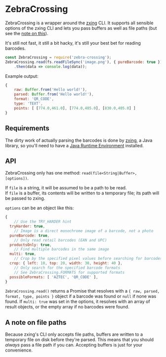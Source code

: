 ZebraCrossing
=============

ZebraCrossing is a wrapper around the [zxing][zxing] CLI. It supports all sensible options of the zxing CLI and lets you pass buffers as well as file paths (but see the [note on this][fp-note]).

It's still not fast, it still a bit hacky, it's still your best bet for reading barcodes.

```js
const ZebraCrossing = require('zebra-crossing');
ZebraCrossing.read(fs.readFileSync('image.png'), { pureBarcode: true })
	.then(data => console.log(data));
```

Example output:

```js
{
	raw: Buffer.from('Hello world!'),
	parsed: Buffer.from('Hello world!'),
	format: 'QR_CODE',
	type: 'TEXT',
	points: [ [774.0,461.0], [774.0,405.0], [830.0,405.0] ]
}
```

## Requirements

The dirty work of actually parsing the barcodes is done by [zxing], a Java library, so you'll need to have a [Java Runtime Environment][jre] installed.

## API

ZebraCrossing only has one method: `read(file<String|Buffer>, [options])`.

If `file` is a string, it will be assumed to be a path to be read.  
If `file` is a buffer, its contents will be written to a temporary file; its path will be passed to zxing.

`options` can be an object like this:

```js
{
	// Use the TRY_HARDER hint
  tryHarder: true,
	// Image is a direct monochrome image of a barcode, not a photo
  pureBarcode: true,
	// Only read retail barcodes (EAN and UPC)
  productsOnly: true,
	// Find multiple barcodes in the same image
  multi: true,
	// Crop by the specified pixel values before searching for barcodes
  crop: { left: 10, top: 20, width: 30, height: 40 },
	// Only search for the specified barcode formats
	// See ZebraCrossing.FORMATS for supported formats
  possibleFormats: [ 'AZTEC', 'QR_CODE' ],
}
```

`ZebraCrossing.read()` returns a Promise that resolves with a `{ raw, parsed, format, type, points }` object if a barcode was found or `null` if none was found. If `multi: true` was set in the options, it resolves with an array of result objects, or the empty array if no barcodes were found.


## A note on file paths

Because zxing's CLI only accepts file paths, buffers are written to a temporary file on disk before they're parsed. This means that you should *always* pass a file path if you can. Accepting buffers is just for your convenience.



[zxing]: https://github.com/zxing/zxing
[fp-note]: #a-note-on-file-paths
[jre]: http://www.oracle.com/technetwork/java/javase/downloads/jre8-downloads-2133155.html
